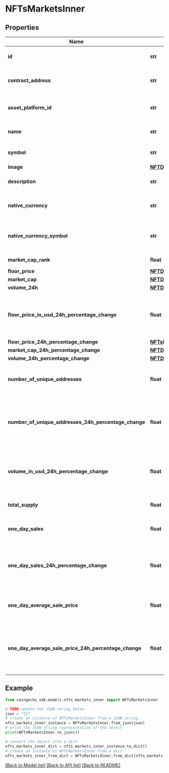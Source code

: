 # NFTsMarketsInner


## Properties

Name | Type | Description | Notes
------------ | ------------- | ------------- | -------------
**id** | **str** | NFT collection ID | [optional] 
**contract_address** | **str** | NFT collection contract address | [optional] 
**asset_platform_id** | **str** | NFT collection asset platform ID | [optional] 
**name** | **str** | NFT collection name | [optional] 
**symbol** | **str** | NFT collection symbol | [optional] 
**image** | [**NFTDataImage**](NFTDataImage.md) |  | [optional] 
**description** | **str** | NFT collection description | [optional] 
**native_currency** | **str** | NFT collection native currency | [optional] 
**native_currency_symbol** | **str** | NFT collection native currency symbol | [optional] 
**market_cap_rank** | **float** | coin market cap rank | [optional] 
**floor_price** | [**NFTDataFloorPrice**](NFTDataFloorPrice.md) |  | [optional] 
**market_cap** | [**NFTDataMarketCap**](NFTDataMarketCap.md) |  | [optional] 
**volume_24h** | [**NFTDataVolume24h**](NFTDataVolume24h.md) |  | [optional] 
**floor_price_in_usd_24h_percentage_change** | **float** | NFT collection floor price in usd 24 hours percentage change | [optional] 
**floor_price_24h_percentage_change** | [**NFTsMarketsInnerFloorPrice24hPercentageChange**](NFTsMarketsInnerFloorPrice24hPercentageChange.md) |  | [optional] 
**market_cap_24h_percentage_change** | [**NFTDataMarketCap24hPercentageChange**](NFTDataMarketCap24hPercentageChange.md) |  | [optional] 
**volume_24h_percentage_change** | [**NFTDataVolume24hPercentageChange**](NFTDataVolume24hPercentageChange.md) |  | [optional] 
**number_of_unique_addresses** | **float** | number of unique address owning the NFTs | [optional] 
**number_of_unique_addresses_24h_percentage_change** | **float** | number of unique address owning the NFTs 24 hours percentage change | [optional] 
**volume_in_usd_24h_percentage_change** | **float** | NFT collection volume in usd 24 hours percentage change | [optional] 
**total_supply** | **float** | NFT collection total supply | [optional] 
**one_day_sales** | **float** | NFT collection one day sales | [optional] 
**one_day_sales_24h_percentage_change** | **float** | NFT collection one day sales 24 hours percentage change | [optional] 
**one_day_average_sale_price** | **float** | NFT collection one day average sale price | [optional] 
**one_day_average_sale_price_24h_percentage_change** | **float** | NFT collection one day average sale price 24 hours percentage change | [optional] 

## Example

```python
from coingecko_sdk.models.nfts_markets_inner import NFTsMarketsInner

# TODO update the JSON string below
json = "{}"
# create an instance of NFTsMarketsInner from a JSON string
nfts_markets_inner_instance = NFTsMarketsInner.from_json(json)
# print the JSON string representation of the object
print(NFTsMarketsInner.to_json())

# convert the object into a dict
nfts_markets_inner_dict = nfts_markets_inner_instance.to_dict()
# create an instance of NFTsMarketsInner from a dict
nfts_markets_inner_from_dict = NFTsMarketsInner.from_dict(nfts_markets_inner_dict)
```
[[Back to Model list]](../README.md#documentation-for-models) [[Back to API list]](../README.md#documentation-for-api-endpoints) [[Back to README]](../README.md)


